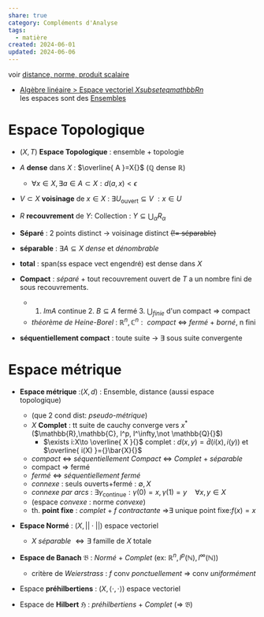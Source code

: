```yaml
---  
share: true  
category: Compléments d'Analyse  
tags:  
  - matière  
created: 2024-06-01  
updated: 2024-06-06  
---  
```

voir [distance, norme, produit scalaire](distance,%20norme,%20produit%20scalaire.md)    
  
- [Algèbre linéaire > Espace vectoriel $X{} subseteq mathbb{R} n$](Alg%C3%A8bre%20lin%C3%A9aire.md#Espace%20vectoriel%20$X{}%20subseteq%20mathbb{R}%20n$)   
les espaces sont des [Ensembles](Ensembles.md)  
# Espace Topologique  
  
- $(X,T){}$ **Espace Topologique** : ensemble + topologie  
 - $A{}$ **dense** dans $X{}$ : $\overline{ A }=X{}$  ($\mathbb{Q} {}$ dense $\mathbb{R}{}$)  
	- $\forall x\in X, \exists a \in A\subset X:d(a,x)<\epsilon{}$   
 - $V{}\subset X$ **voisinage** de $x\in X{}$ : $\exists U_{\text{ouvert}} \subseteq V{}$  $:x\in U{}$  
  
- $R{}$ **recouvrement** de $Y{}$: Collection : $Y\subseteq\bigcup_{\alpha}R_{\alpha}{}$  
  
- **Séparé** : 2 points distinct → voisinage distinct ~~(!= séparable)~~  
  
- **séparable** : $\exists A\subseteq X{}$  *dense* et *dénombrable*  
  
- **total** : span(ss espace vect engendré) est dense dans $X{}$  
  
- **Compact** : *séparé* + tout recouvrement ouvert de $T{}$ a un nombre fini de sous recouvrements.  
	- 1. $Im A{}$ continue 2. $B\subseteq A{}$ fermé 3. $\bigcup_{finie}{}$ d'un compact ⇒ compact  
	- *théorème de Heine-Borel* : $\mathbb{R}^{n},\mathbb{C}^n:{}$ *compact* <=> *fermé* + *borné*, n fini  
  
- **séquentiellement compact** : toute suite → $\exists{}$ sous suite convergente  
# Espace métrique  
  
- **Espace métrique** :$(X,d){}$ : Ensemble, distance (aussi espace topologique)  
	- (que 2 cond dist: *pseudo-métrique*)  
	- $X{}$ **Complet** : tt suite de cauchy converge vers $x^*{}$ ($\mathbb{R},\mathbb{C}, l^p, l^\infty,\not \mathbb{Q}{}$)  
		- $\exists i:X\to \overline{ X }{}$ complet : $d(x,y)=\bar{d}(i(x),i(y)){}$ et $\overline{ i(X) }={}\bar{X}{}$  
	- *compact* ⇔ *séquentiellement Compact* ⇔ *Complet* + *séparable*  
	- compact ⇒ fermé  
	- *fermé* ⇔ *séquentiellement fermé*  
	- *connexe* : seuls ouverts+fermé : $\emptyset,X {}$  
	- *connexe par arcs* : $\exists\gamma_{\text{continue}}:\gamma(0)=x, \gamma(1)=y\quad\forall x,y\in X{}$  
	- (espace *convexe* : norme *convexe*)  
	- th. **point fixe** : *complet* + $f{}$ *contractante* ⇒$\exists{}$ unique point fixe:$f(x)=x{}$  
  
- **Espace Normé** : $(X, | | \cdot| |){}$  espace vectoriel  
	- $X{}$ *séparable* $\iff{}\exists$ famille de $X{}$ totale  
  
- **Espace de Banach** $\mathfrak{B}$ : *Normé* + *Complet* (ex: $\mathbb{R}^n, l^p(\mathbb{N}),l^\infty(\mathbb{N}){}$)  
	- critère de *Weierstrass* : $f{}$ conv *ponctuellement* ⇒ conv *uniformément*  
  
- Espace **préhilbertiens** : $(X, \langle \cdot,\cdot \rangle){}$ espace vectoriel  
  
- Espace de **Hilbert** $\mathfrak{H}{}$ : *préhilbertiens* + *Complet*      (⇒ $\mathfrak{B}{}$)   
